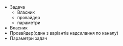 - Задача
    - Власник
    - провайдер
    - параметри
- Власник
- Провайдер(один з варіантів надсилання по  каналу)
- Параметри задач